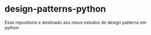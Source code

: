 # design-patterns-python
Esse repositorio e destinado aos meus estudos de design patterns em python
